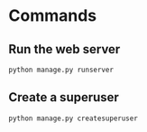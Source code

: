 # Commands

## Run the web server

```python manage.py runserver```

## Create a superuser

```python manage.py createsuperuser```